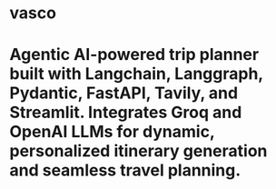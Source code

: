 # vasco
# Agentic AI-powered trip planner built with Langchain, Langgraph, Pydantic, FastAPI, Tavily, and Streamlit. Integrates Groq and OpenAI LLMs for dynamic, personalized itinerary generation and seamless travel planning.
